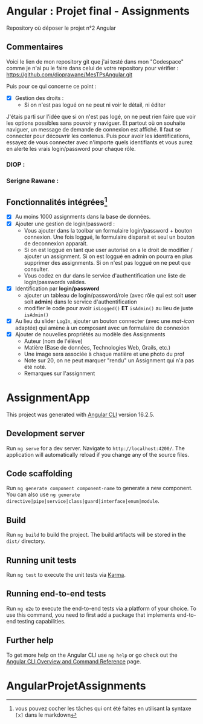 # Angular : Projet final - Assignments
Repository où déposer le projet n°2 Angular

## Commentaires
Voici le lien de mon repository git que j'ai testé dans mon "Codespace" comme je n'ai pu le faire dans celui de votre repository pour vérifier :
https://github.com/dioprawane/MesTPsAngular.git

Puis pour ce qui concerne ce point : 
- [x] Gestion des droits :
  - Si on n'est pas logué on ne peut ni voir le détail, ni éditer
  
J'étais parti sur l'idée que si on n'est pas logé, on ne peut rien faire que voir les options possibles sans pouvoir y naviguer.
Et partout où on souhaite naviguer, un message de demande de connexion est affiché. Il faut se connecter pour découvrir les contenus.
Puis pour avoir les identifications, essayez de vous connecter avec n'importe quels identifiants et vous aurez en alerte les vrais login/password pour chaque rôle.

### DIOP :

### Serigne Rawane : 

## Fonctionnalités intégrées[^3]
- [x] Au moins 1000 assignments dans la base de données. 
- [x] Ajouter une gestion de login/password :
  - Vous ajouter dans la toolbar un formulaire login/password + bouton connexion. Une fois loggué, le formulaire disparait et seul un bouton de deconnexion apparait.
  - Si on est loggué en tant que user autorisé on a le droit de modifier / ajouter un assignment. Si on est loggué en admin on pourra en plus supprimer des assignments. Si on n'est pas loggué on ne peut que consulter.
  - Vous codez en dur dans le service d'authentification une liste de login/passwords valides.
- [x] Identification par **login/password**
  - ajouter un tableau de login/password/role (avec rôle qui est soit **user** soit **admin**) dans le service d'authentification
  - modifier le code pour avoir `isLogged()` **ET** `isAdmin()` au lieu de juste `isAdmin()`
- [x] Au lieu du slider `LogIn`, ajouter un bouton connecter (avec une *mat-icon* adaptée) qui amène à un composant avec un formulaire de connexion
- [x] Ajouter de nouvelles propriétés au modèle des Assignments
  - Auteur (nom de l'élève)
  - Matière (Base de données, Technologies Web, Grails, etc.)
  - Une image sera associée à chaque matière et une photo du prof
  - Note sur 20, on ne peut marquer "rendu" un Assignment qui n'a pas été noté.
  - Remarques sur l'assignment


[^1]: à remplir
[^2]: à remplir
[^3]: vous pouvez cocher les tâches qui ont été faites en utilisant la syntaxe `[x]` dans le markdown

# AssignmentApp

This project was generated with [Angular CLI](https://github.com/angular/angular-cli) version 16.2.5.

## Development server

Run `ng serve` for a dev server. Navigate to `http://localhost:4200/`. The application will automatically reload if you change any of the source files.

## Code scaffolding

Run `ng generate component component-name` to generate a new component. You can also use `ng generate directive|pipe|service|class|guard|interface|enum|module`.

## Build

Run `ng build` to build the project. The build artifacts will be stored in the `dist/` directory.

## Running unit tests

Run `ng test` to execute the unit tests via [Karma](https://karma-runner.github.io).

## Running end-to-end tests

Run `ng e2e` to execute the end-to-end tests via a platform of your choice. To use this command, you need to first add a package that implements end-to-end testing capabilities.

## Further help

To get more help on the Angular CLI use `ng help` or go check out the [Angular CLI Overview and Command Reference](https://angular.io/cli) page.
# AngularProjetAssignments
